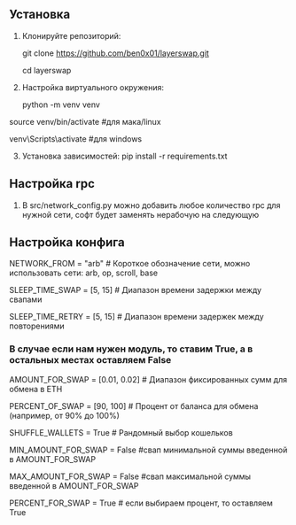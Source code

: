 ## Установка
1) Клонируйте репозиторий:
   
   git clone https://github.com/ben0x01/layerswap.git
   
   cd layerswap

2) Настройка виртуального окружения:
  
   python -m venv venv

  source venv/bin/activate  #для мака/linux

  venv\Scripts\activate #для windows

3) Установка зависимостей:
  pip install -r requirements.txt


## Настройка rpc
1) В src/network_config.py можно добавить любое количество rpc для нужной сети, софт будет заменять нерабочую на следующую


## Настройка конфига

NETWORK_FROM = "arb"  # Короткое обозначение сети, можно использовать сети: arb, op, scroll, base

SLEEP_TIME_SWAP = [5, 15]  # Диапазон времени задержки между свапами

SLEEP_TIME_RETRY = [5, 15] # Диапазон времени задержек между повторениями


### В случае если нам нужен модуль, то ставим True, а в остальных местах оставляем False

AMOUNT_FOR_SWAP = [0.01, 0.02]  # Диапазон фиксированных сумм для обмена в ETH

PERCENT_OF_SWAP = [90, 100]  # Процент от баланса для обмена (например, от 90% до 100%)

SHUFFLE_WALLETS = True  # Рандомный выбор кошельков

MIN_AMOUNT_FOR_SWAP = False #свап минимальной суммы введенной в AMOUNT_FOR_SWAP

MAX_AMOUNT_FOR_SWAP = False #свап максимальной суммы введенной в AMOUNT_FOR_SWAP

PERCENT_FOR_SWAP = True # если выбираем процент, то оставляем True
